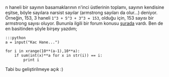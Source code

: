 <!--
.. date: 2012-12-18 18:31:18
.. slug: narsist-sayi
.. title: Python narsist sayılar
.. description: Python ile yazılmış, narsist sayıları bulma algoritması. Algoritma meraklıları okuyabilirler.
-->

n haneli bir sayının basamaklarının n'inci üstlerinin toplamı, sayının
kendisine eşitse, böyle sayılara narsist sayılar (armstrong sayıları da
olur...) deniyor. Örneğin, 153, 3 haneli `1^3 + 5^3 + 3^3 = 153`,
olduğu için, 153 sayısı bir armstrong sayısı oluyor. Bununla ilgili bir
forum konusu [şurada][] vardı. Ben de en basitinden şöyle birşey yazdım; <!-- TEASER_END -->

    :::python
    a = input("Kac Hane...")
    
    for i in xrange(10**(a-1),10**a):
        if sum(int(x)**a for x in str(i)) == i:
            print i

Tabi bu geliştirilmeye açık :)

  [şurada]: http://www.istihza.com/forum/viewtopic.php?f=40&t=270